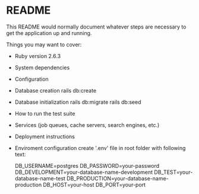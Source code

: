 # README

This README would normally document whatever steps are necessary to get the
application up and running.

Things you may want to cover:

* Ruby version
  2.6.3

* System dependencies

* Configuration

* Database creation
  rails db:create

* Database initialization
  rails db:migrate
  rails db:seed

* How to run the test suite

* Services (job queues, cache servers, search engines, etc.)

* Deployment instructions

* Enviroment configuration
  create '.env' file in root folder with following text:

  DB_USERNAME=postgres
  DB_PASSWORD=your-password
  DB_DEVELOPMENT=your-database-name-development
  DB_TEST=your-database-name-test
  DB_PRODUCTION=your-database-name-production
  DB_HOST=your-host
  DB_PORT=your-port

